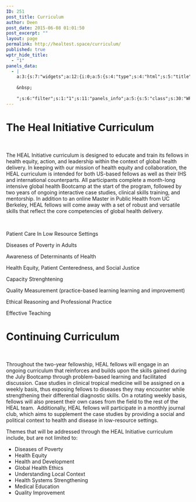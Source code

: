 ```yaml
---
ID: 251
post_title: Curriculum
author: Deen
post_date: 2015-06-08 01:01:50
post_excerpt: ""
layout: page
permalink: http://healtest.space/curriculum/
published: true
wptr_hide_title:
  - "1"
panels_data:
  - |
    a:3:{s:7:"widgets";a:12:{i:0;a:5:{s:4:"type";s:4:"html";s:5:"title";s:0:"";s:4:"text";s:56:"<h1 class="headline">The Heal Initiative Curriculum</h1>";s:6:"filter";s:1:"1";s:11:"panels_info";a:6:{s:5:"class";s:30:"WP_Widget_Black_Studio_TinyMCE";s:3:"raw";b:0;s:4:"grid";i:0;s:4:"cell";i:0;s:2:"id";i:0;s:5:"style";a:1:{s:18:"background_display";s:4:"tile";}}}i:1;a:5:{s:4:"type";s:6:"visual";s:5:"title";s:0:"";s:4:"text";s:763:"<p> </p><p>The HEAL Initiative curriculum is designed to educate and train its fellows in health equity, action, and leadership within the context of global health delivery. In keeping with our mission of health equity and collaboration, the HEAL curriculum is intended for both US-based fellows as well as their IHS and international counterparts. All participants complete a month-long intensive global health Bootcamp at the start of the program, followed by two years of ongoing interactive case studies, clinical skills training, and mentorship. In addition to an online Master in Public Health from UC Berkeley, HEAL fellows will come away with a set of robust and versatile skills that reflect the core competencies of global health delivery.</p><p> </p>";s:6:"filter";s:1:"1";s:11:"panels_info";a:6:{s:5:"class";s:30:"WP_Widget_Black_Studio_TinyMCE";s:3:"raw";b:0;s:4:"grid";i:1;s:4:"cell";i:0;s:2:"id";i:1;s:5:"style";a:2:{s:10:"background";s:7:"#ffffff";s:18:"background_display";s:4:"tile";}}}i:2;a:5:{s:4:"type";s:4:"html";s:5:"title";s:0:"";s:4:"text";s:47:"Patient Care In Low Resource Settings
    
    &nbsp;
    
    ";s:6:"filter";s:1:"1";s:11:"panels_info";a:5:{s:5:"class";s:30:"WP_Widget_Black_Studio_TinyMCE";s:4:"grid";i:2;s:4:"cell";i:0;s:2:"id";i:2;s:5:"style";a:3:{s:10:"background";s:7:"#ededed";s:27:"background_image_attachment";b:0;s:18:"background_display";s:4:"tile";}}}i:3;a:5:{s:4:"type";s:6:"visual";s:5:"title";s:0:"";s:4:"text";s:36:"<p>Diseases of Poverty in Adults</p>";s:6:"filter";s:1:"1";s:11:"panels_info";a:6:{s:5:"class";s:30:"WP_Widget_Black_Studio_TinyMCE";s:3:"raw";b:0;s:4:"grid";i:2;s:4:"cell";i:1;s:2:"id";i:3;s:5:"style";a:2:{s:10:"background";s:7:"#ededed";s:18:"background_display";s:4:"tile";}}}i:4;a:5:{s:4:"type";s:6:"visual";s:5:"title";s:0:"";s:4:"text";s:42:"<p>Awareness of Determinants of Health</p>";s:6:"filter";s:1:"1";s:11:"panels_info";a:6:{s:5:"class";s:30:"WP_Widget_Black_Studio_TinyMCE";s:3:"raw";b:0;s:4:"grid";i:2;s:4:"cell";i:2;s:2:"id";i:4;s:5:"style";a:2:{s:10:"background";s:7:"#ededed";s:18:"background_display";s:4:"tile";}}}i:5;a:5:{s:4:"type";s:6:"visual";s:5:"title";s:0:"";s:4:"text";s:62:"<p>Health Equity, Patient Centeredness, and Social Justice</p>";s:6:"filter";s:1:"1";s:11:"panels_info";a:6:{s:5:"class";s:30:"WP_Widget_Black_Studio_TinyMCE";s:3:"raw";b:0;s:4:"grid";i:2;s:4:"cell";i:3;s:2:"id";i:5;s:5:"style";a:2:{s:10:"background";s:7:"#ededed";s:18:"background_display";s:4:"tile";}}}i:6;a:5:{s:4:"type";s:6:"visual";s:5:"title";s:0:"";s:4:"text";s:30:"<p>Capacity Strenghtening</p>";s:6:"filter";s:1:"1";s:11:"panels_info";a:6:{s:5:"class";s:30:"WP_Widget_Black_Studio_TinyMCE";s:3:"raw";b:0;s:4:"grid";i:2;s:4:"cell";i:4;s:2:"id";i:6;s:5:"style";a:2:{s:10:"background";s:7:"#ededed";s:18:"background_display";s:4:"tile";}}}i:7;a:5:{s:4:"type";s:6:"visual";s:5:"title";s:0:"";s:4:"text";s:77:"<p>Quality Measurement (practice-based learning learning and improvement)</p>";s:6:"filter";s:1:"1";s:11:"panels_info";a:6:{s:5:"class";s:30:"WP_Widget_Black_Studio_TinyMCE";s:3:"raw";b:0;s:4:"grid";i:2;s:4:"cell";i:5;s:2:"id";i:7;s:5:"style";a:2:{s:10:"background";s:7:"#ededed";s:18:"background_display";s:4:"tile";}}}i:8;a:5:{s:4:"type";s:6:"visual";s:5:"title";s:0:"";s:4:"text";s:50:"<p>Ethical Reasoning and Professional Practice</p>";s:6:"filter";s:1:"1";s:11:"panels_info";a:6:{s:5:"class";s:30:"WP_Widget_Black_Studio_TinyMCE";s:3:"raw";b:0;s:4:"grid";i:2;s:4:"cell";i:6;s:2:"id";i:8;s:5:"style";a:2:{s:10:"background";s:7:"#ededed";s:18:"background_display";s:4:"tile";}}}i:9;a:5:{s:4:"type";s:6:"visual";s:5:"title";s:0:"";s:4:"text";s:25:"<p>Effective Teaching</p>";s:6:"filter";s:1:"1";s:11:"panels_info";a:6:{s:5:"class";s:30:"WP_Widget_Black_Studio_TinyMCE";s:3:"raw";b:0;s:4:"grid";i:2;s:4:"cell";i:7;s:2:"id";i:9;s:5:"style";a:2:{s:10:"background";s:7:"#ededed";s:18:"background_display";s:4:"tile";}}}i:10;a:5:{s:4:"type";s:4:"html";s:5:"title";s:0:"";s:4:"text";s:47:"<h1 class="headline">Continuing Curriculum</h1>";s:6:"filter";s:1:"1";s:11:"panels_info";a:6:{s:5:"class";s:30:"WP_Widget_Black_Studio_TinyMCE";s:3:"raw";b:0;s:4:"grid";i:3;s:4:"cell";i:0;s:2:"id";i:10;s:5:"style";a:1:{s:18:"background_display";s:4:"tile";}}}i:11;a:5:{s:4:"type";s:6:"visual";s:5:"title";s:0:"";s:4:"text";s:1101:"<p> </p><p>Throughout the two-year fellowship, HEAL fellows will engage in an ongoing curriculum that reinforces and builds upon the skills gained during the July Bootcamp through problem-based learning and facilitated discussion. Case studies in clinical tropical medicine will be assigned on a weekly basis, thus exposing fellows to diseases they may encounter while strengthening their differential diagnostic skills. On a rotating weekly basis, fellows will also present their own cases from the field to the rest of the HEAL team.  Additionally, HEAL fellows will participate in a monthly journal club, which aims to supplement the case studies by providing a social and political context to health and disease in low-resource settings.</p><p>Themes that will be addressed through the HEAL Initiative curriculum include, but are not limited to:</p><ul><li>Diseases of Poverty</li><li>Health Equity</li><li>Health and Development</li><li>Global Health Ethics</li><li>Understanding Local Context</li><li>Health Systems Strengthening</li><li>Medical Education</li><li>Quality Improvement</li></ul>";s:6:"filter";s:1:"1";s:11:"panels_info";a:6:{s:5:"class";s:30:"WP_Widget_Black_Studio_TinyMCE";s:3:"raw";b:0;s:4:"grid";i:4;s:4:"cell";i:0;s:2:"id";i:11;s:5:"style";a:1:{s:18:"background_display";s:4:"tile";}}}}s:5:"grids";a:5:{i:0;a:2:{s:5:"cells";i:1;s:5:"style";a:2:{s:11:"row_stretch";s:4:"full";s:18:"background_display";s:4:"tile";}}i:1;a:2:{s:5:"cells";i:1;s:5:"style";a:3:{s:11:"row_stretch";s:4:"full";s:10:"background";s:7:"#ffffff";s:18:"background_display";s:4:"tile";}}i:2;a:2:{s:5:"cells";i:8;s:5:"style";a:4:{s:6:"gutter";s:3:"5px";s:11:"row_stretch";s:4:"full";s:10:"background";s:7:"#ffffff";s:18:"background_display";s:4:"tile";}}i:3;a:2:{s:5:"cells";i:1;s:5:"style";a:0:{}}i:4;a:2:{s:5:"cells";i:1;s:5:"style";a:3:{s:11:"row_stretch";s:4:"full";s:10:"background";s:7:"#ffffff";s:18:"background_display";s:4:"tile";}}}s:10:"grid_cells";a:12:{i:0;a:2:{s:4:"grid";i:0;s:6:"weight";i:1;}i:1;a:2:{s:4:"grid";i:1;s:6:"weight";i:1;}i:2;a:2:{s:4:"grid";i:2;s:6:"weight";d:0.125;}i:3;a:2:{s:4:"grid";i:2;s:6:"weight";d:0.125;}i:4;a:2:{s:4:"grid";i:2;s:6:"weight";d:0.125;}i:5;a:2:{s:4:"grid";i:2;s:6:"weight";d:0.125;}i:6;a:2:{s:4:"grid";i:2;s:6:"weight";d:0.125;}i:7;a:2:{s:4:"grid";i:2;s:6:"weight";d:0.125;}i:8;a:2:{s:4:"grid";i:2;s:6:"weight";d:0.125;}i:9;a:2:{s:4:"grid";i:2;s:6:"weight";d:0.125;}i:10;a:2:{s:4:"grid";i:3;s:6:"weight";i:1;}i:11;a:2:{s:4:"grid";i:4;s:6:"weight";i:1;}}}
---
```

<h1 class="headline">The Heal Initiative Curriculum</h1>
&nbsp;

The HEAL Initiative curriculum is designed to educate and train its fellows in health equity, action, and leadership within the context of global health delivery. In keeping with our mission of health equity and collaboration, the HEAL curriculum is intended for both US-based fellows as well as their IHS and international counterparts. All participants complete a month-long intensive global health Bootcamp at the start of the program, followed by two years of ongoing interactive case studies, clinical skills training, and mentorship. In addition to an online Master in Public Health from UC Berkeley, HEAL fellows will come away with a set of robust and versatile skills that reflect the core competencies of global health delivery.

&nbsp;

Patient Care In Low Resource Settings

Diseases of Poverty in Adults

Awareness of Determinants of Health

Health Equity, Patient Centeredness, and Social Justice

Capacity Strenghtening

Quality Measurement (practice-based learning learning and improvement)

Ethical Reasoning and Professional Practice

Effective Teaching
<h1 class="headline">Continuing Curriculum</h1>
&nbsp;

Throughout the two-year fellowship, HEAL fellows will engage in an ongoing curriculum that reinforces and builds upon the skills gained during the July Bootcamp through problem-based learning and facilitated discussion. Case studies in clinical tropical medicine will be assigned on a weekly basis, thus exposing fellows to diseases they may encounter while strengthening their differential diagnostic skills. On a rotating weekly basis, fellows will also present their own cases from the field to the rest of the HEAL team.  Additionally, HEAL fellows will participate in a monthly journal club, which aims to supplement the case studies by providing a social and political context to health and disease in low-resource settings.

Themes that will be addressed through the HEAL Initiative curriculum include, but are not limited to:
<ul>
	<li>Diseases of Poverty</li>
	<li>Health Equity</li>
	<li>Health and Development</li>
	<li>Global Health Ethics</li>
	<li>Understanding Local Context</li>
	<li>Health Systems Strengthening</li>
	<li>Medical Education</li>
	<li>Quality Improvement</li>
</ul>